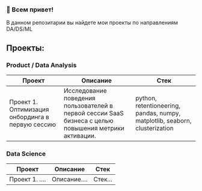 ### 👋 Всем привет!

В данном репозитарии вы найдете мои проекты по направлениям DA/DS/ML


## Проекты:


### Product / Data Analysis

| **Проект** | **Описание** |  **Стек** |
| -------------------- | --------------------- | --------------------- |
| Проект 1. Оптимизация онбординга в первую сессию | Исследование поведения пользователей в первой сессии SaaS бизнеса с целью повышения метрики активации. | python, retentioneering, pandas, numpy, matplotlib, seaborn, clusterization |


### Data Science

| **Проект** | **Описание** |  **Стек** |
| -------------------- | --------------------- | --------------------- |
| Проект 1. .... | Описание.... | Стек... |



<!--
**RiabovK/RiabovK** is a ✨ _special_ ✨ repository because its `README.md` (this file) appears on your GitHub profile.

Here are some ideas to get you started:

- 🔭 I’m currently working on ...
- 🌱 I’m currently learning ...
- 👯 I’m looking to collaborate on ...
- 🤔 I’m looking for help with ...
- 💬 Ask me about ...
- 📫 How to reach me: ...
- 😄 Pronouns: ...
- ⚡ Fun fact: ...
- 💰 Мое резюме [здесь](https://docs.google.com/document/d/1YBsV5SZXDAgRQqwkORiHcPVOQzCcFKeTcwOIYrbRvL8/edit?usp=sharing).

I'm ..., an entusiastic full stack developer looking forward to contribute for the open source community
-->
